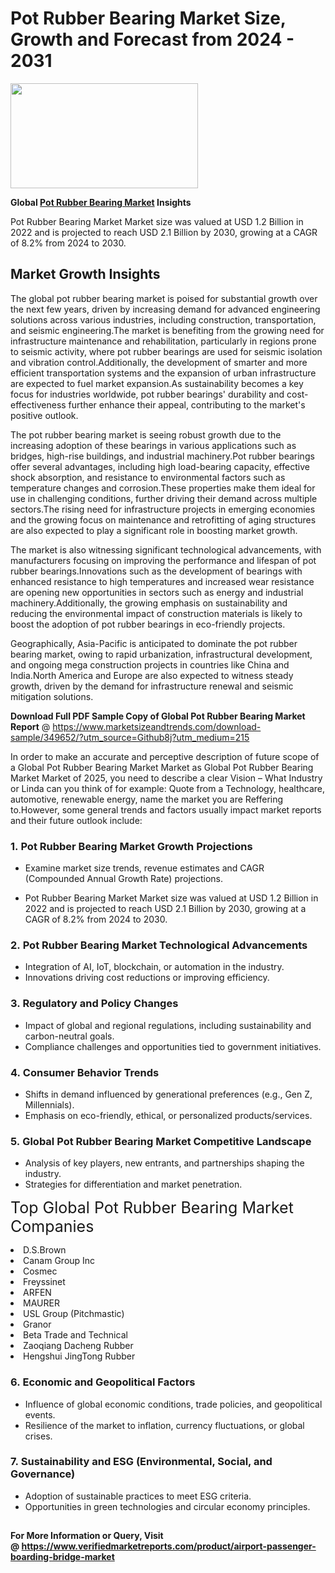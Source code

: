 <H1>Pot Rubber Bearing Market Size, Growth and Forecast from 2024 - 2031</H1><img class="aligncenter size-medium wp-image-584254" src="https://thirdeyenews.in/wp-content/uploads/2024/09/Global-Market-Research-300x168.jpeg" alt="" width="300" height="168" /><p><strong>Global&nbsp;<a href="https://www.marketsizeandtrends.com/download-sample/349652/?utm_source=Github8j?utm_medium=215">Pot Rubber Bearing Market</a> Insights</strong></p><p>Pot Rubber Bearing Market Market size was valued at USD 1.2 Billion in 2022 and is projected to reach USD 2.1 Billion by 2030, growing at a CAGR of 8.2% from 2024 to 2030.</p><p><h2>Market Growth Insights</h2> <p>The global pot rubber bearing market is poised for substantial growth over the next few years, driven by increasing demand for advanced engineering solutions across various industries, including construction, transportation, and seismic engineering.The market is benefiting from the growing need for infrastructure maintenance and rehabilitation, particularly in regions prone to seismic activity, where pot rubber bearings are used for seismic isolation and vibration control.Additionally, the development of smarter and more efficient transportation systems and the expansion of urban infrastructure are expected to fuel market expansion.As sustainability becomes a key focus for industries worldwide, pot rubber bearings' durability and cost-effectiveness further enhance their appeal, contributing to the market's positive outlook.</p> <p>The pot rubber bearing market is seeing robust growth due to the increasing adoption of these bearings in various applications such as bridges, high-rise buildings, and industrial machinery.Pot rubber bearings offer several advantages, including high load-bearing capacity, effective shock absorption, and resistance to environmental factors such as temperature changes and corrosion.These properties make them ideal for use in challenging conditions, further driving their demand across multiple sectors.The rising need for infrastructure projects in emerging economies and the growing focus on maintenance and retrofitting of aging structures are also expected to play a significant role in boosting market growth.</p> <p>The market is also witnessing significant technological advancements, with manufacturers focusing on improving the performance and lifespan of pot rubber bearings.Innovations such as the development of bearings with enhanced resistance to high temperatures and increased wear resistance are opening new opportunities in sectors such as energy and industrial machinery.Additionally, the growing emphasis on sustainability and reducing the environmental impact of construction materials is likely to boost the adoption of pot rubber bearings in eco-friendly projects.</p> <p>Geographically, Asia-Pacific is anticipated to dominate the pot rubber bearing market, owing to rapid urbanization, infrastructural development, and ongoing mega construction projects in countries like China and India.North America and Europe are also expected to witness steady growth, driven by the demand for infrastructure renewal and seismic mitigation solutions.</p> <p><span class=""><strong>Download Full PDF Sample Copy of Global Pot Rubber Bearing Market Report</strong> @ <a href="https://www.marketsizeandtrends.com/download-sample/349652/?utm_source=Github8j?utm_medium=215" target="_blank">https://www.marketsizeandtrends.com/download-sample/349652/?utm_source=Github8j?utm_medium=215</a></span></p><p>In order to make an accurate and perceptive description of future scope of a Global&nbsp;Pot Rubber Bearing Market Market as Global&nbsp;Pot Rubber Bearing Market Market of 2025, you need to describe a clear Vision &ndash; What Industry or Linda can you think of for example: Quote from a Technology, healthcare, automotive, renewable energy, name the market you are Reffering to.However, some general trends and factors usually impact market reports and their future outlook include:</p><h3>1.&nbsp;<strong>Pot Rubber Bearing Market Growth Projections</strong></h3><ul><li>Examine market size trends, revenue estimates and CAGR (Compounded Annual Growth Rate) projections.</li><li><p>Pot Rubber Bearing Market Market size was valued at USD 1.2 Billion in 2022 and is projected to reach USD 2.1 Billion by 2030, growing at a CAGR of 8.2% from 2024 to 2030.</p></li></ul><h3>2.&nbsp;<strong>Pot Rubber Bearing Market Technological Advancements</strong></h3><ul><li>Integration of AI, IoT, blockchain, or automation in the industry.</li><li>Innovations driving cost reductions or improving efficiency.</li></ul><h3>3.&nbsp;<strong>Regulatory and Policy Changes</strong></h3><ul><li>Impact of global and regional regulations, including sustainability and carbon-neutral goals.</li><li>Compliance challenges and opportunities tied to government initiatives.</li></ul><h3>4.&nbsp;<strong>Consumer Behavior Trends</strong></h3><ul><li>Shifts in demand influenced by generational preferences (e.g., Gen Z, Millennials).</li><li>Emphasis on eco-friendly, ethical, or personalized products/services.</li></ul><h3>5.&nbsp;<strong>Global Pot Rubber Bearing Market Competitive Landscape</strong></h3><ul><li>Analysis of key players, new entrants, and partnerships shaping the industry.</li><li>Strategies for differentiation and market penetration.</li></ul><p data-pm-slice="1 1 []"><span style="color: inherit; font-family: inherit; font-size: 25px;">Top Global Pot Rubber Bearing Market Companies</span></p><div class="" data-test-id=""><p><li>D.S.Brown</li><li> Canam Group Inc</li><li> Cosmec</li><li> Freyssinet</li><li> ARFEN</li><li> MAURER</li><li> USL Group (Pitchmastic)</li><li> Granor</li><li> Beta Trade and Technical</li><li> Zaoqiang Dacheng Rubber</li><li> Hengshui JingTong Rubber</li></p></div><h3>6.&nbsp;<strong>Economic and Geopolitical Factors</strong></h3><ul><li>Influence of global economic conditions, trade policies, and geopolitical events.</li><li>Resilience of the market to inflation, currency fluctuations, or global crises.</li></ul><h3>7.&nbsp;<strong>Sustainability and ESG (Environmental, Social, and Governance)</strong></h3><ul><li>Adoption of sustainable practices to meet ESG criteria.</li><li>Opportunities in green technologies and circular economy principles.</li></ul><h2><strong style="font-size: 14px;">For More Information or Query, Visit @&nbsp;</strong><a style="background-color: #ffffff; font-size: 14px;" href="https://www.marketsizeandtrends.com/report/pot-rubber-bearing-market/" target="_blank">https://www.verifiedmarketreports.com/product/airport-passenger-boarding-bridge-market</a></h2>